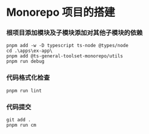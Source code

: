 # Monorepo 项目的搭建

### 根项目添加模块及子模块添加对其他子模块的依赖

```
pnpm add -w -D typescript ts-node @types/node
cd .\apps\ex-app\
pnpm add @ts-general-toolset-monorepo/utils
pnpm run debug
```

### 代码格式化检查

```
pnpm run lint
```

### 代码提交

```
git add .
pnpm run cm
```
